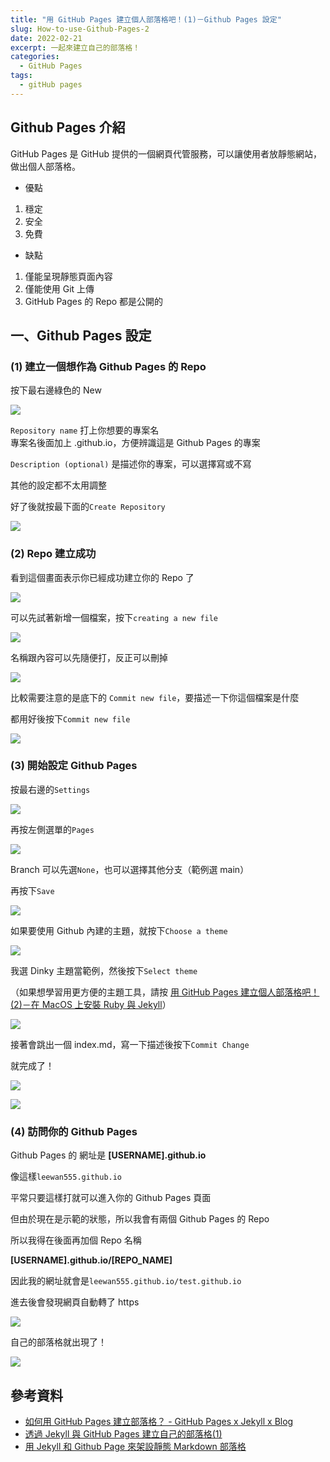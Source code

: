```yaml
---
title: "用 GitHub Pages 建立個人部落格吧！(1)－Github Pages 設定"
slug: How-to-use-Github-Pages-2
date: 2022-02-21
excerpt: 一起來建立自己的部落格！
categories:
  - GitHub Pages
tags:
  - gitHub pages 
---
```

## Github Pages 介紹
GitHub Pages 是 GitHub 提供的一個網頁代管服務，可以讓使用者放靜態網站，做出個人部落格。  

- 優點  
1. 穩定  
2. 安全  
3. 免費  

- 缺點  
1. 僅能呈現靜態頁面內容  
2. 僅能使用 Git 上傳  
3. GitHub Pages 的 Repo 都是公開的  

## 一、Github Pages 設定
### (1) 建立一個想作為 Github Pages 的 Repo
按下最右邊綠色的 New  

![](/assets/images/2022-02-21-How-to-use-Github-Pages-2/1.png)  

`Repository name` 打上你想要的專案名  
專案名後面加上 .github.io，方便辨識這是 Github Pages 的專案  

  
`Description (optional)` 是描述你的專案，可以選擇寫或不寫  

其他的設定都不太用調整

好了後就按最下面的`Create Repository`  

![](/assets/images/2022-02-21-How-to-use-Github-Pages-2/2.png)  

### (2) Repo 建立成功
看到這個畫面表示你已經成功建立你的 Repo 了  

![](/assets/images/2022-02-21-How-to-use-Github-Pages-2/3.png)  

可以先試著新增一個檔案，按下`creating a new file`  

![](/assets/images/2022-02-21-How-to-use-Github-Pages-2/4.png)  

名稱跟內容可以先隨便打，反正可以刪掉  

![](/assets/images/2022-02-21-How-to-use-Github-Pages-2/5.png)  

比較需要注意的是底下的 `Commit new file`，要描述一下你這個檔案是什麼

都用好後按下`Commit new file`  

![](/assets/images/2022-02-21-How-to-use-Github-Pages-2/6.png)  


### (3) 開始設定 Github Pages
按最右邊的`Settings`  

![](/assets/images/2022-02-21-How-to-use-Github-Pages-2/7.png)  

再按左側選單的`Pages`  

![](/assets/images/2022-02-21-How-to-use-Github-Pages-2/8.png)  

Branch 可以先選`None`，也可以選擇其他分支（範例選 main）  

再按下`Save`  

![](/assets/images/2022-02-21-How-to-use-Github-Pages-2/9.png)  

如果要使用 Github 內建的主題，就按下`Choose a theme`  

![](/assets/images/2022-02-21-How-to-use-Github-Pages-2/10.png)  

我選 Dinky 主題當範例，然後按下`Select theme`  

（如果想學習用更方便的主題工具，請按 [用 GitHub Pages 建立個人部落格吧！(2)－在 MacOS 上安裝 Ruby 與 Jekyll](https://notes.lookfred.com/jekyll/ruby/github%20pages/macos-install-ruby-and-jekyll-to-create-Github-Pages-3/ "用 GitHub Pages 建立個人部落格吧！(2)－在 MacOS 上安裝 Ruby 與 Jekyll")）  

![](/assets/images/2022-02-21-How-to-use-Github-Pages-2/11.png)  

接著會跳出一個 index.md，寫一下描述後按下`Commit Change`  

就完成了！  

![](/assets/images/2022-02-21-How-to-use-Github-Pages-2/12.png) 

![](/assets/images/2022-02-21-How-to-use-Github-Pages-2/13.png)  

### (4) 訪問你的 Github Pages
Github Pages 的 網址是 **[USERNAME].github.io**  

像這樣`leewan555.github.io`  

平常只要這樣打就可以進入你的 Github Pages 頁面  

但由於現在是示範的狀態，所以我會有兩個 Github Pages 的 Repo

所以我得在後面再加個 Repo 名稱  

**[USERNAME].github.io/[REPO_NAME]**  

因此我的網址就會是`leewan555.github.io/test.github.io`  

進去後會發現網頁自動轉了 https   

![](/assets/images/2022-02-21-How-to-use-Github-Pages-2/14.png)  

自己的部落格就出現了！  

![](/assets/images/2022-02-21-How-to-use-Github-Pages-2/15.png)  


## 參考資料
- [如何用 GitHub Pages 建立部落格？ - GitHub Pages x Jekyll x Blog](https://ktinglee.github.io/install-github-pages-blog-1/) 
- [透過 Jekyll 與 GitHub Pages 建立自己的部落格(1)](https://ktinglee.github.io/install-my-blog(1)/) 
- [用 Jekyll 和 Github Page 來架設靜態 Markdown 部落格](https://medium.com/@starshunter/%E7%94%A8-jekyll-%E5%92%8C-github-page-%E4%BE%86%E6%9E%B6%E8%A8%AD%E9%9D%9C%E6%85%8B-markdown-%E9%83%A8%E8%90%BD%E6%A0%BC-fcaa288d4dd7) 